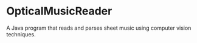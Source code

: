 OpticalMusicReader
==================

A Java program that reads and parses sheet music using computer vision techniques.
